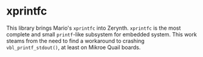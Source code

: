 xprintfc
========

This library brings Mario's `xprintfc` into Zerynth. `xprintfc` is the most
complete and small `printf`-like subsystem for embedded system. This work
steams from the need to find a workaround to crashing `vbl_printf_stdout()`,
at least on Mikroe Quail boards.
